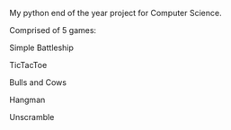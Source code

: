 My python end of the year project for Computer Science.

Comprised of 5 games:

Simple Battleship

TicTacToe

Bulls and Cows

Hangman

Unscramble

